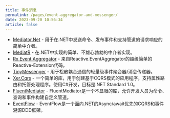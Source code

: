 ```yaml
---
title: 事件消息
permalink: /pages/event-aggregator-and-messenger/
date: 2023-09-20 10:56:34
article: false
---
```

- [Mediator.Net](https://github.com/mayuanyang/Mediator.Net)  - 用于在.NET中发送命令、发布事件和支持管道的请求响应的简单中介者。 
- [MediatR](https://github.com/jbogard/MediatR)  - 在.NET中实现的简单、不雄心勃勃的中介者实现。 
- [Rx Event Aggregator](https://mikebridge.github.io/articles/csharp-domain-event-aggregator/)  - 来自Reactive.EventAggregator的超级简单的Reactive-Extension代码。 
- [TinyMessenger](https://github.com/grumpydev/TinyMessenger)  - 用于松散耦合通信的轻量级事件聚合器/消息传递器。 
- [Xer.Cqrs](https://github.com/XerProjects/Xer.Cqrs)  - 一个简单的库，用于创建基于CQRS模式的应用程序，支持属性路由和托管处理程序。使用C#开发，目标是.NET Standard 1.0。 
- [FluentMediator](https://github.com/ivanpaulovich/FluentMediator)  - FluentMediator是一个不显眼的库，允许开发人员为命令、查询和事件构建自定义管道。 
- [EventFlow](https://github.com/eventflow/EventFlow)  - EventFlow是一个面向.NET的Async/await优先的CQRS和事件溯源DDD框架。
